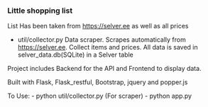 ### Little shopping list 


List Has been taken from https://selver.ee as well as all prices 

* util/collector.py
Data scraper. Scrapes automatically from https://selver.ee. Collect items and prices.
All data is saved in selver_data.db(SQLite) in a Selver table

Project includes Backend for the API and Frontend to display data.

Built with Flask, Flask_restful, Bootstrap, jquery and popper.js


To Use:
    - python util/collector.py (For scraper)
    - python app.py 
  
